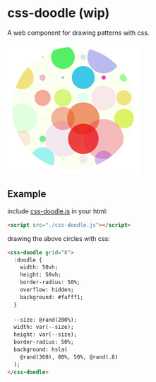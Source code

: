 # css-doodle (wip)

A web component for drawing patterns with css.

![circles](screenshot/circles.png)

## Example

include [css-doodle.js](css-doodle.js) in your html:

```html
<script src="./css-doodle.js"></script>
```

drawing the above circles with css:

```html
<css-doodle grid="6">
  :doodle {
    width: 50vh;
    height: 50vh;
    border-radius: 50%;
    overflow: hidden;
    background: #fafff1;
  }

  --size: @rand(200%);
  width: var(--size);
  height: var(--size);
  border-radius: 50%;
  background: hsla(
    @rand(360), 80%, 50%, @rand(.8)
  );
</css-doodle>
```

